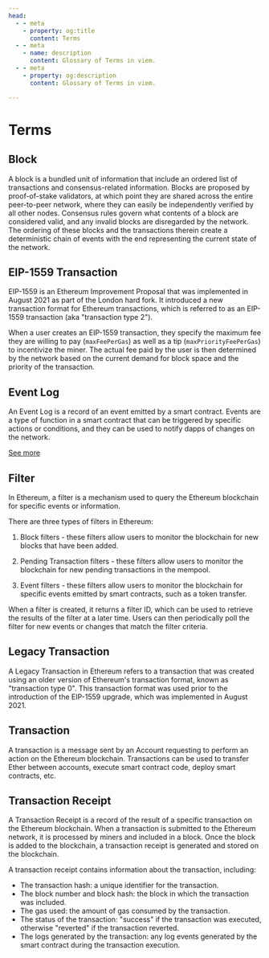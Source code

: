 ```yaml
---
head:
  - - meta
    - property: og:title
      content: Terms
  - - meta
    - name: description
      content: Glossary of Terms in viem.
  - - meta
    - property: og:description
      content: Glossary of Terms in viem.

---
```


# Terms

## Block

A block is a bundled unit of information that include an ordered list of transactions and consensus-related information. Blocks are proposed by proof-of-stake validators, at which point they are shared across the entire peer-to-peer network, where they can easily be independently verified by all other nodes. Consensus rules govern what contents of a block are considered valid, and any invalid blocks are disregarded by the network. The ordering of these blocks and the transactions therein create a deterministic chain of events with the end representing the current state of the network.

## EIP-1559 Transaction

EIP-1559 is an Ethereum Improvement Proposal that was implemented in August 2021 as part of the London hard fork. It introduced a new transaction format for Ethereum transactions, which is referred to as an EIP-1559 transaction (aka "transaction type 2").

When a user creates an EIP-1559 transaction, they specify the maximum fee they are willing to pay (`maxFeePerGas`) as well as a tip (`maxPriorityFeePerGas`) to incentivize the miner. The actual fee paid by the user is then determined by the network based on the current demand for block space and the priority of the transaction.

## Event Log

An Event Log is a record of an event emitted by a smart contract. Events are a type of function in a smart contract that can be triggered by specific actions or conditions, and they can be used to notify dapps of changes on the network.

[See more](https://ethereum.org/en/developers/docs/smart-contracts/anatomy/#events-and-logs)

## Filter

In Ethereum, a filter is a mechanism used to query the Ethereum blockchain for specific events or information.

There are three types of filters in Ethereum:

1. Block filters - these filters allow users to monitor the blockchain for new blocks that have been added.

2. Pending Transaction filters - these filters allow users to monitor the blockchain for new pending transactions in the mempool.

3. Event filters - these filters allow users to monitor the blockchain for specific events emitted by smart contracts, such as a token transfer.

When a filter is created, it returns a filter ID, which can be used to retrieve the results of the filter at a later time. Users can then periodically poll the filter for new events or changes that match the filter criteria.

## Legacy Transaction

A Legacy Transaction in Ethereum refers to a transaction that was created using an older version of Ethereum's transaction format, known as "transaction type 0". This transaction format was used prior to the introduction of the EIP-1559 upgrade, which was implemented in August 2021.

## Transaction

A transaction is a message sent by an Account requesting to perform an action on the Ethereum blockchain. Transactions can be used to transfer Ether between accounts, execute smart contract code, deploy smart contracts, etc.

## Transaction Receipt

A Transaction Receipt is a record of the result of a specific transaction on the Ethereum blockchain. When a transaction is submitted to the Ethereum network, it is processed by miners and included in a block. Once the block is added to the blockchain, a transaction receipt is generated and stored on the blockchain.

A transaction receipt contains information about the transaction, including:

- The transaction hash: a unique identifier for the transaction.
- The block number and block hash: the block in which the transaction was included.
- The gas used: the amount of gas consumed by the transaction.
- The status of the transaction: "success" if the transaction was executed, otherwise "reverted" if the transaction reverted. 
- The logs generated by the transaction: any log events generated by the smart contract during the transaction execution.


